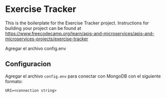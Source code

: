 # Exercise Tracker

This is the boilerplate for the Exercise Tracker project. Instructions for building your project can be found at https://www.freecodecamp.org/learn/apis-and-microservices/apis-and-microservices-projects/exercise-tracker

Agregar el archivo 
config.env




## Configuracion    
 

Agregar el archivo `config.env` para conectar con MongoDB con el siguiente formato:

`URI=<connection string>`
